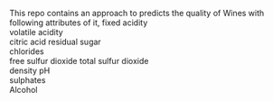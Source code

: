 This repo contains an approach to predicts the quality of Wines with following attributes of it,
fixed acidity	
volatile acidity	
citric acid	
residual sugar	
chlorides	
free sulfur dioxide	
total sulfur dioxide	
density	
pH	
sulphates	
Alcohol
